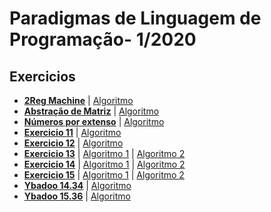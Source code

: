 Paradigmas de Linguagem de Programação- 1/2020
===

## Exercicios

- **[2Reg Machine](./2reg_machine/README.md)**  | [Algoritmo](./2reg_machine/code/__main__.py)
- **[Abstração de Matriz](./textos/Abstracao_de_matriz.md)** | [Algoritmo](./algoritmos/Matriz.py)
- **[Números por extenso](./textos/Numeros_por_extenso.md)** | [Algoritmo](./algoritmos/numeros/App.py)
- **[Exercicio 11](./textos/exercicio11.md)** | [Algoritmo](./algoritmos/exercicio11.py)
- **[Exercicio 12](./textos/exercicio12.md)** | [Algoritmo](./algoritmos/exercicio12.py)
- **[Exercicio 13](./textos/exercicio13.md)** | [Algoritmo 1](./algoritmos/exercicio13_1.lisp) | [Algoritmo 2](./algoritmos/exercicio13_2.lisp)
- **[Exercicio 14](./textos/exercicio14.md)** | [Algoritmo 1](./algoritmos/exercicio14_1.pl) | [Algoritmo 2](./algoritmos/exercicio14_2.pl)
- **[Exercicio 15](./textos/exercicio15.md)** | [Algoritmo 1](./algoritmos/exercicio15_1.lisp) | [Algoritmo 2](./algoritmos/exercicio15_2.pl)
- **[Ybadoo 14.34](./textos/ybadoo1434.md)** | [Algoritmo](./algoritmos/ybadoo14_34.lisp)
- **[Ybadoo 15.36](./textos/ybadoo1536.md)** | [Algoritmo](./algoritmos/ybadoo15_36.pl)




